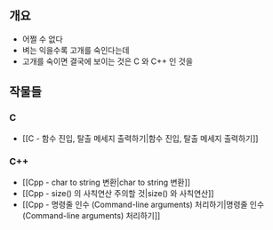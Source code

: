 ## 개요

- 어쩔 수 없다
- 벼는 익을수록 고개를 숙인다는데
- 고개를 숙이면 결국에 보이는 것은 C 와 C++ 인 것을

## 작물들

### C

- [[C - 함수 진입, 탈출 메세지 출력하기|함수 진입, 탈출 메세지 출력하기]]

### C++

- [[Cpp - char to string 변환|char to string 변환]]
- [[Cpp - size() 의 사칙연산 주의할 것|size() 와 사칙연산]]
- [[Cpp - 명령줄 인수 (Command-line arguments) 처리하기|명령줄 인수 (Command-line arguments) 처리하기]]